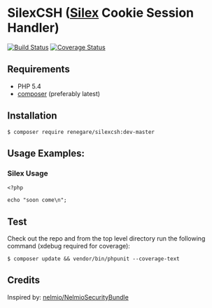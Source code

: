# SilexCSH ([Silex][1] Cookie Session Handler)

[![Build Status](https://travis-ci.org/renegare/silexcsh.png?branch=master)](https://travis-ci.org/renegare/silexcsh)
[![Coverage Status](https://coveralls.io/repos/renegare/silexcsh/badge.png)](https://coveralls.io/r/renegare/silexcsh)

## Requirements

* PHP 5.4
* [composer][2] (preferably latest)

## Installation

```
$ composer require renegare/silexcsh:dev-master
```

## Usage Examples:

### Silex Usage
```
<?php

echo "soon come\n";

```

## Test

Check out the repo and from the top level directory run the
following command (xdebug required for coverage):

```
$ composer update && vendor/bin/phpunit --coverage-text
```

## Credits

Inspired by: [nelmio/NelmioSecurityBundle][3]

[1]: http://silex.sensiolabs.org/doc/usage.html
[2]: https://getcomposer.org/download/
[3]: https://github.com/nelmio/NelmioSecurityBundle#cookie-session-handler
